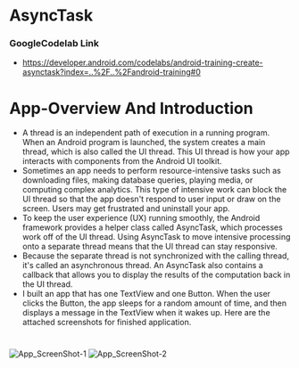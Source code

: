 # AsyncTask
### GoogleCodelab Link
 - https://developer.android.com/codelabs/android-training-create-asynctask?index=..%2F..%2Fandroid-training#0
# App-Overview And Introduction
- A thread is an independent path of execution in a running program. When an Android program is launched, the system creates a main thread, which is also called the UI thread. This UI thread is how your app interacts with components from the Android UI toolkit.
- Sometimes an app needs to perform resource-intensive tasks such as downloading files, making database queries, playing media, or computing complex analytics. This type of intensive work can block the UI thread so that the app doesn't respond to user input or draw on the screen. Users may get frustrated and uninstall your app.
- To keep the user experience (UX) running smoothly, the Android framework provides a helper class called AsyncTask, which processes work off of the UI thread. Using AsyncTask to move intensive processing onto a separate thread means that the UI thread can stay responsive.
- Because the separate thread is not synchronized with the calling thread, it's called an asynchronous thread. An AsyncTask also contains a callback that allows you to display the results of the computation back in the UI thread.
- I built an app that has one TextView and one Button. When the user clicks the Button, the app sleeps for a random amount of time, and then displays a message in the TextView when it wakes up. Here are the attached screenshots for finished application.
#
![App_ScreenShot-1](https://user-images.githubusercontent.com/76675965/223600652-6a1229ed-11e7-454d-9b4f-807269aa76db.jpg)
![App_ScreenShot-2](https://user-images.githubusercontent.com/76675965/223600616-6388152f-29d5-4a1e-bc42-15ada86459e3.jpg)
#
